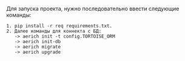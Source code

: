 Для запуска проекта, нужно последовательно ввести следующие команды:
```
1. pip install -r req requirements.txt.  
2. Далее команды для коннекта с БД:
   -> aerich init -t config.TORTOISE_ORM
   -> aerich init-db
   -> aerich migrate
   -> aerich upgrade
```
